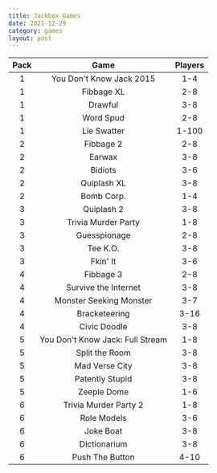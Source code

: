 ```yaml
---
title: Jackbox Games
date: 2021-12-29
category: games
layout: post
---
```


| Pack | Game | Players |
|:----:|:----:|:-------:|
| 1 | You Don't Know Jack 2015 | 1-4 |
| 1 | Fibbage XL | 2-8 |
| 1 | Drawful | 3-8 |
| 1 | Word Spud | 2-8 |
| 1 | Lie Swatter | 1-100 |
| 2 | Fibbage 2 | 2-8 |
| 2 | Earwax | 3-8 |
| 2 | Bidiots | 3-6 |
| 2 | Quiplash XL | 3-8 |
| 2 | Bomb Corp. | 1-4 |
| 3 | Quiplash 2 | 3-8 |
| 3 | Trivia Murder Party | 1-8 |
| 3 | Guesspionage | 2-8 |
| 3 | Tee K.O. | 3-8 |
| 3 | Fkin' It | 3-6 |
| 4 | Fibbage 3 | 2-8 |
| 4 | Survive the Internet | 3-8 |
| 4 | Monster Seeking Monster | 3-7 |
| 4 | Bracketeering | 3-16 |
| 4 | Civic Doodle | 3-8 |
| 5 | You Don't Know Jack: Full Stream | 1-8 |
| 5 | Split the Room | 3-8 |
| 5 | Mad Verse City | 3-8 |
| 5 | Patently Stupid | 3-8 |
| 5 | Zeeple Dome | 1-6 |
| 6 | Trivia Murder Party 2 | 1-8 |
| 6 | Role Models | 3-6 |
| 6 | Joke Boat | 3-8 |
| 6 | Dictionarium | 3-8 |
| 6 | Push The Button | 4-10 |
